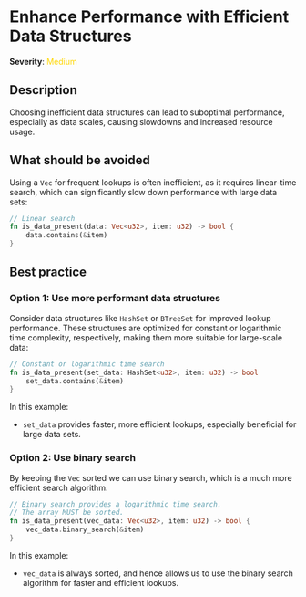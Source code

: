 # Enhance Performance with Efficient Data Structures

**Severity**: <span style="color:gold;">Medium</span>

## Description

Choosing inefficient data structures can lead to suboptimal performance, especially as data scales, causing slowdowns
and increased resource usage.

## What should be avoided

Using a `Vec` for frequent lookups is often inefficient, as it requires linear-time search, which can significantly slow down performance with large data sets:

```rust
// Linear search
fn is_data_present(data: Vec<u32>, item: u32) -> bool {
    data.contains(&item)
}
```

## Best practice

### Option 1: Use more performant data structures

Consider data structures like `HashSet` or `BTreeSet` for improved lookup performance. These structures are optimized for constant or logarithmic time complexity, respectively, making them more suitable for large-scale data:

```rust
// Constant or logarithmic time search
fn is_data_present(set_data: HashSet<u32>, item: u32) -> bool
    set_data.contains(&item)
}
```

In this example:

- `set_data` provides faster, more efficient lookups, especially beneficial for large data sets.

### Option 2: Use binary search

By keeping the `Vec` sorted we can use binary search, which is a much more efficient search algorithm.

```rust
// Binary search provides a logarithmic time search.
// The array MUST be sorted.
fn is_data_present(vec_data: Vec<u32>, item: u32) -> bool {
    vec_data.binary_search(&item)
}
```

In this example:

- `vec_data` is always sorted, and hence allows us to use the binary search algorithm for faster and efficient lookups.

